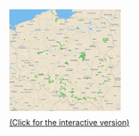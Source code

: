 
<p align="left" style="font-size: 10px">
 <a href="https://grupaeurocash.pl/html/mapa-zakupydlaseniora.html">
  <img src="https://github.com/jachuR/zip_codes/blob/master/images/mapa.jpg" width ="200" title="Click for the interactive version." />
  <figcaption>(Click for the interactive version)</figcaption> 
 </a> 
</p>


